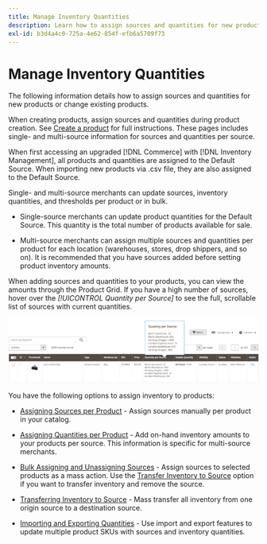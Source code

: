 ```yaml
---
title: Manage Inventory Quantities
description: Learn how to assign sources and quantities for new products or change existing products.
exl-id: b3d4a4c0-725a-4e62-854f-efb6a5709f73
---
```

# Manage Inventory Quantities

The following information details how to assign sources and quantities for new products or change existing products.

When creating products, assign sources and quantities during product creation. See [Create a product](../catalog/product-create.md) for full instructions. These pages includes single- and multi-source information for sources and quantities per source.

When first accessing an upgraded [!DNL Commerce] with [!DNL Inventory Management], all products and quantities are assigned to the Default Source. When importing new products via .csv file, they are also assigned to the Default Source.

Single- and multi-source merchants can update sources, inventory quantities, and thresholds per product or in bulk.

- Single-source merchants can update product quantities for the Default Source. This quantity is the total number of products available for sale.

- Multi-source merchants can assign multiple sources and quantities per product for each location (warehouses, stores, drop shippers, and so on). It is recommended that you have sources added before setting product inventory amounts.

When adding sources and quantities to your products, you can view the amounts through the Product Grid. If you have a high number of sources, hover over the _[!UICONTROL Quantity per Source]_ to see the full, scrollable list of sources with current quantities.

![Product quantities per source](assets/inventory-product-quantity.png)

You have the following options to assign inventory to products:

- [Assigning Sources per Product](sources-assign-per-product.md) - Assign sources manually per product in your catalog.

- [Assigning Quantities per Product](quantities-assign-per-product.md) - Add on-hand inventory amounts to your products per source. This information is specific for multi-source merchants.

- [Bulk Assigning and Unassigning Sources](bulk-assignment.md) - Assign sources to selected products as a mass action. Use the [Transfer Inventory to Source](inventory-transfer.md) option if you want to transfer inventory and remove the source.

- [Transferring Inventory to Source](inventory-transfer.md) - Mass transfer all inventory from one origin source to a destination source.

- [Importing and Exporting Quantities](inventory-import-export.md) - Use import and export features to update multiple product SKUs with sources and inventory quantities.
